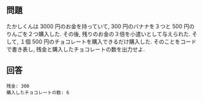 ## 問題

たかしくんは 3000 円のお金を持っていて, 300 円のバナナを３つと 500 円のりんごを２つ購入した.
その後, 残りのお金の３倍を小遣いとして与えられた.
そして, １個 500 円のチョコレートを購入できるだけ購入した.
そのことをコードで書き表し, 残金と購入したチョコレートの数を出力せよ.

## 回答

```
残金: 300
購入したチョコレートの数: 6
```
